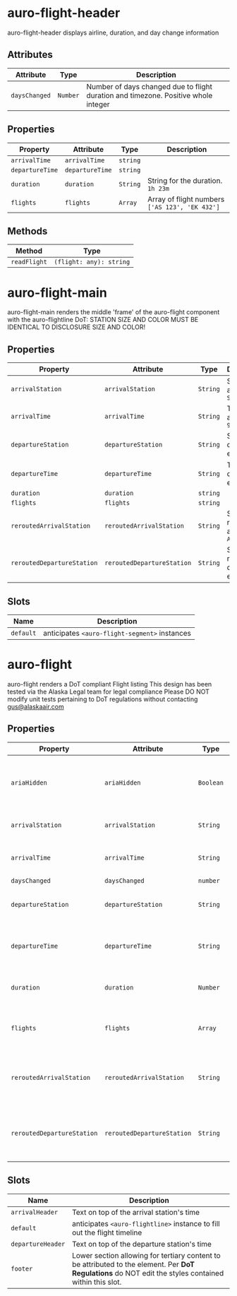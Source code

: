 # auro-flight-header

auro-flight-header displays airline, duration, and day change information

## Attributes

| Attribute     | Type     | Description                                      |
|---------------|----------|--------------------------------------------------|
| `daysChanged` | `Number` | Number of days changed due to flight duration and timezone. Positive whole integer |

## Properties

| Property        | Attribute       | Type     | Description                                    |
|-----------------|-----------------|----------|------------------------------------------------|
| `arrivalTime`   | `arrivalTime`   | `string` |                                                |
| `departureTime` | `departureTime` | `string` |                                                |
| `duration`      | `duration`      | `String` | String for the duration. `1h 23m`              |
| `flights`       | `flights`       | `Array`  | Array of flight numbers `['AS 123', 'EK 432']` |

## Methods

| Method       | Type                    |
|--------------|-------------------------|
| `readFlight` | `(flight: any): string` |


# auro-flight-main

auro-flight-main renders the middle 'frame' of the auro-flight component with the auro-flightline
DoT: STATION SIZE AND COLOR MUST BE IDENTICAL TO DISCLOSURE SIZE AND COLOR!

## Properties

| Property                   | Attribute                  | Type     | Description                               |
|----------------------------|----------------------------|----------|-------------------------------------------|
| `arrivalStation`           | `arrivalStation`           | `String` | Station of arrival, e.g. `SEA`            |
| `arrivalTime`              | `arrivalTime`              | `String` | Time of arrival, e.g. `9:06 pm`           |
| `departureStation`         | `departureStation`         | `String` | Station of departure, e.g. `PVD`          |
| `departureTime`            | `departureTime`            | `String` | Time of departure, e.g. `5:36 am`         |
| `duration`                 | `duration`                 | `string` |                                           |
| `flights`                  | `flights`                  | `string` |                                           |
| `reroutedArrivalStation`   | `reroutedArrivalStation`   | `String` | Station of rerouted arrival, e.g. `AVP`   |
| `reroutedDepartureStation` | `reroutedDepartureStation` | `String` | Station of rerouted departure, e.g. `PDX` |

## Slots

| Name      | Description                                   |
|-----------|-----------------------------------------------|
| `default` | anticipates `<auro-flight-segment>` instances |


# auro-flight

auro-flight renders a DoT compliant Flight listing
This design has been tested via the Alaska Legal team for legal compliance
Please DO NOT modify unit tests pertaining to DoT regulations without contacting gus@alaskaair.com

## Properties

| Property                   | Attribute                  | Type      | Default | Description                                      |
|----------------------------|----------------------------|-----------|---------|--------------------------------------------------|
| `ariaHidden`               | `ariaHidden`               | `Boolean` | false   | When `true` element will be hidden from screen readers |
| `arrivalStation`           | `arrivalStation`           | `String`  |         | String for the arrival station. `PVD`            |
| `arrivalTime`              | `arrivalTime`              | `String`  |         | String for the arrival time. `4:05 pm`           |
| `daysChanged`              | `daysChanged`              | `number`  |         |                                                  |
| `departureStation`         | `departureStation`         | `String`  |         | String for the departure station. `SEA`          |
| `departureTime`            | `departureTime`            | `String`  |         | String for the departure time. `9:06 am`         |
| `duration`                 | `duration`                 | `Number`  |         | Number in minutes for flight duration. `83`      |
| `flights`                  | `flights`                  | `Array`   |         | Array of flight numbers `['AS 123', 'EK 432']`   |
| `reroutedArrivalStation`   | `reroutedArrivalStation`   | `String`  |         | String for the new arrival station for rerouted flights. `AVP` |
| `reroutedDepartureStation` | `reroutedDepartureStation` | `String`  |         | String for the new departure station for rerouted flights. `PDX` |

## Slots

| Name              | Description                                      |
|-------------------|--------------------------------------------------|
| `arrivalHeader`   | Text on top of the arrival station's time        |
| `default`         | anticipates `<auro-flightline>` instance to fill out the flight timeline |
| `departureHeader` | Text on top of the departure station's time      |
| `footer`          | Lower section allowing for tertiary content to be attributed to the element. Per **DoT Regulations** do NOT edit the styles contained within this slot. |
